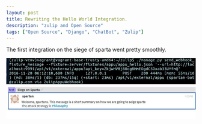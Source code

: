 ```yaml
---
layout: post
title: Rewriting the Hello World Integration.
description: "zulip and Open Source"
tags: ["Open Source", "Django", "ChatBot", "Zulip"]
---
```

The first integration on the siege of sparta went pretty smoothly.

<img src="images/webhook1.jpg" alt="">
<img src="images/webhook2.jpg" alt="">
